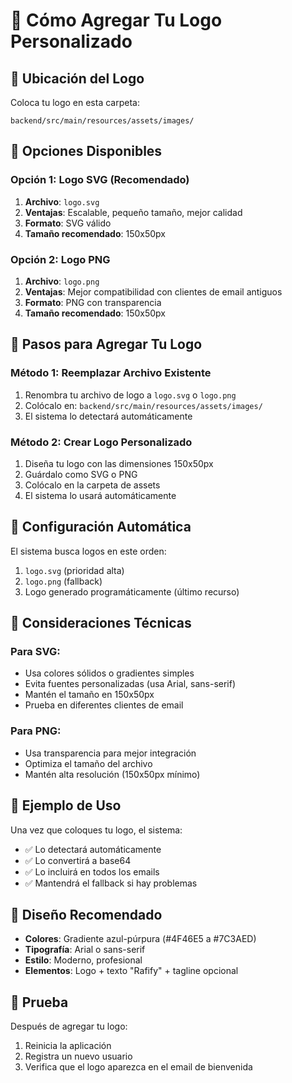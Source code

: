 # 🎨 Cómo Agregar Tu Logo Personalizado

## 📍 Ubicación del Logo

Coloca tu logo en esta carpeta:
```
backend/src/main/resources/assets/images/
```

## 🎯 Opciones Disponibles

### **Opción 1: Logo SVG (Recomendado)**
1. **Archivo**: `logo.svg`
2. **Ventajas**: Escalable, pequeño tamaño, mejor calidad
3. **Formato**: SVG válido
4. **Tamaño recomendado**: 150x50px

### **Opción 2: Logo PNG**
1. **Archivo**: `logo.png`
2. **Ventajas**: Mejor compatibilidad con clientes de email antiguos
3. **Formato**: PNG con transparencia
4. **Tamaño recomendado**: 150x50px

## 📝 Pasos para Agregar Tu Logo

### **Método 1: Reemplazar Archivo Existente**
1. Renombra tu archivo de logo a `logo.svg` o `logo.png`
2. Colócalo en: `backend/src/main/resources/assets/images/`
3. El sistema lo detectará automáticamente

### **Método 2: Crear Logo Personalizado**
1. Diseña tu logo con las dimensiones 150x50px
2. Guárdalo como SVG o PNG
3. Colócalo en la carpeta de assets
4. El sistema lo usará automáticamente

## 🔧 Configuración Automática

El sistema busca logos en este orden:
1. `logo.svg` (prioridad alta)
2. `logo.png` (fallback)
3. Logo generado programáticamente (último recurso)

## 📱 Consideraciones Técnicas

### **Para SVG:**
- Usa colores sólidos o gradientes simples
- Evita fuentes personalizadas (usa Arial, sans-serif)
- Mantén el tamaño en 150x50px
- Prueba en diferentes clientes de email

### **Para PNG:**
- Usa transparencia para mejor integración
- Optimiza el tamaño del archivo
- Mantén alta resolución (150x50px mínimo)

## 🚀 Ejemplo de Uso

Una vez que coloques tu logo, el sistema:
- ✅ Lo detectará automáticamente
- ✅ Lo convertirá a base64
- ✅ Lo incluirá en todos los emails
- ✅ Mantendrá el fallback si hay problemas

## 🎨 Diseño Recomendado

- **Colores**: Gradiente azul-púrpura (#4F46E5 a #7C3AED)
- **Tipografía**: Arial o sans-serif
- **Estilo**: Moderno, profesional
- **Elementos**: Logo + texto "Rafify" + tagline opcional

## 📧 Prueba

Después de agregar tu logo:
1. Reinicia la aplicación
2. Registra un nuevo usuario
3. Verifica que el logo aparezca en el email de bienvenida
